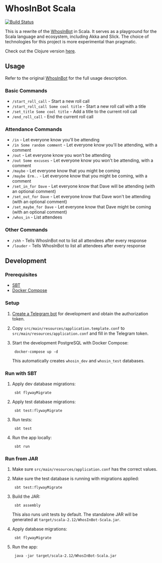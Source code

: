 # WhosInBot Scala

[![Build Status](https://travis-ci.org/tonylpt/WhosInBot-Scala.svg?branch=master)](https://travis-ci.org/tonylpt/WhosInBot-Scala)

This is a rewrite of the [WhosInBot](https://github.com/col/whos_in_bot) in Scala. 
It serves as a playground for the Scala language and ecosystem, including Akka and Slick.
The choice of technologies for this project is more experimental than pragmatic. 

Check out the Clojure version [here](https://github.com/tonylpt/WhosInBot-Clojure).

  
## Usage
Refer to the original [WhosInBot](https://github.com/col/whos_in_bot/blob/master/README.md) for the full usage description.

### Basic Commands
- `/start_roll_call` - Start a new roll call
- `/start_roll_call Some cool title` - Start a new roll call with a title
- `/set_title Some cool title` - Add a title to the current roll call
- `/end_roll_call` - End the current roll call

### Attendance Commands
- `/in` - Let everyone know you'll be attending
- `/in Some random comment` - Let everyone know you'll be attending, with a comment
- `/out` - Let everyone know you won't be attending
- `/out Some excuses` - Let everyone know you won't be attending, with a comment
- `/maybe` - Let everyone know that you might be coming
- `/maybe Erm..` - Let everyone know that you might be coming, with a comment
- `/set_in_for Dave` - Let everyone know that Dave will be attending (with an optional comment)
- `/set_out_for Dave` - Let everyone know that Dave won't be attending (with an optional comment)
- `/set_maybe_for Dave` - Let everyone know that Dave might be coming (with an optional comment)
- `/whos_in` - List attendees

### Other Commands
- `/shh` - Tells WhosInBot not to list all attendees after every response
- `/louder` - Tells WhosInBot to list all attendees after every response


## Development

### Prerequisites
- [SBT](https://www.scala-sbt.org/1.0/docs/Setup.html)
- [Docker Compose](https://docs.docker.com/compose/install/)

### Setup
1. [Create a Telegram bot](https://core.telegram.org/bots#creating-a-new-bot) for development and obtain the authorization token.
2. Copy `src/main/resources/application.template.conf` to `src/main/resources/application.conf` and fill in the Telegram token.        
3. Start the development PostgreSQL with Docker Compose:

        docker-compose up -d
        
   This automatically creates `whosin_dev` and `whosin_test` databases.
   
### Run with SBT
1. Apply dev database migrations:

        sbt flywayMigrate
        
2. Apply test database migrations:

        sbt test:flywayMigrate
        
3. Run tests:

        sbt test
        
4. Run the app locally:

        sbt run
        

### Run from JAR
1. Make sure `src/main/resources/application.conf` has the correct values.
2. Make sure the test database is running with migrations applied:

        sbt test:flywayMigrate
        
3. Build the JAR:

        sbt assembly

    This also runs unit tests by default. The standalone JAR will be generated at `target/scala-2.12/WhosInBot-Scala.jar`.
    
4. Apply database migrations:

        sbt flywayMigrate
        
5. Run the app:        
       
        java -jar target/scala-2.12/WhosInBot-Scala.jar
        
        